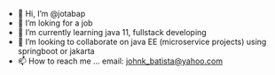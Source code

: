 - 👋 Hi, I’m @jotabap
- 👀 I’m loking for a job
- 🌱 I’m currently learning java 11, fullstack developing
- 💞️ I’m looking to collaborate on java EE (microservice projects) using springboot or jakarta
- 📫 How to reach me ... email: johnk_batista@yahoo.com

<!---
jotabap/jotabap is a ✨ special ✨ repository because its `README.md` (this file) appears on your GitHub profile.
You can click the Preview link to take a look at your changes.
--->
